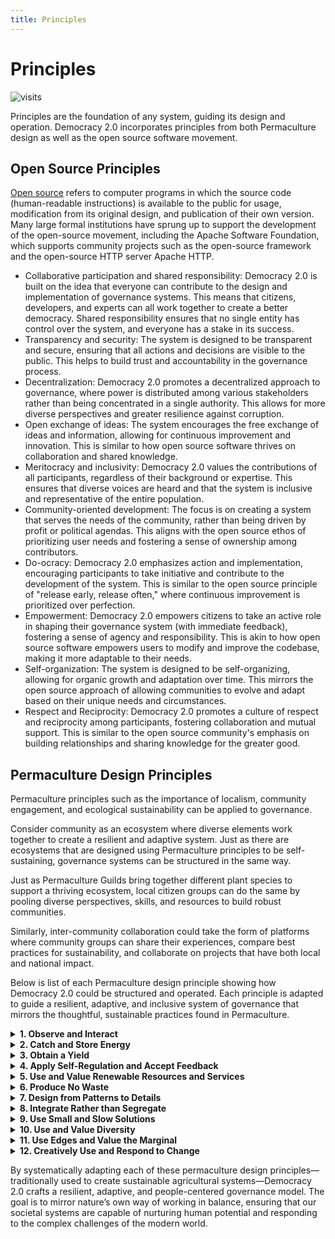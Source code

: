 ```yaml
---
title: Principles
---
```



# Principles

![visits](https://visit-counter.vercel.app/counter.png?page=https%3A%2F%2Fselwynpolit.github.io%2Fdemo2%2Fprinciples&s=16&c=030303&bg=00000000&no=5&ff=electrolize&tb=&ta=+Views)

Principles are the foundation of any system, guiding its design and operation. Democracy 2.0 incorporates principles from both Permaculture design as well as the open source software movement. 


## Open Source Principles

[Open source](open_source.md) refers to computer programs in which the source code (human-readable instructions) is available to the public for usage, modification from its original design, and publication of their own version. Many large formal institutions have sprung up to support the development of the open-source movement, including the Apache Software Foundation, which supports community projects such as the open-source framework and the open-source HTTP server Apache HTTP.

- Collaborative participation and shared responsibility: Democracy 2.0 is built on the idea that everyone can contribute to the design and implementation of governance systems. This means that citizens, developers, and experts can all work together to create a better democracy. Shared responsibility ensures that no single entity has control over the system, and everyone has a stake in its success.
- Transparency and security: The system is designed to be transparent and secure, ensuring that all actions and decisions are visible to the public. This helps to build trust and accountability in the governance process.
- Decentralization: Democracy 2.0 promotes a decentralized approach to governance, where power is distributed among various stakeholders rather than being concentrated in a single authority. This allows for more diverse perspectives and greater resilience against corruption.
- Open exchange of ideas: The system encourages the free exchange of ideas and information, allowing for continuous improvement and innovation. This is similar to how open source software thrives on collaboration and shared knowledge.
- Meritocracy and inclusivity: Democracy 2.0 values the contributions of all participants, regardless of their background or expertise. This ensures that diverse voices are heard and that the system is inclusive and representative of the entire population.
- Community-oriented development: The focus is on creating a system that serves the needs of the community, rather than being driven by profit or political agendas. This aligns with the open source ethos of prioritizing user needs and fostering a sense of ownership among contributors.
- Do-ocracy: Democracy 2.0 emphasizes action and implementation, encouraging participants to take initiative and contribute to the development of the system. This is similar to the open source principle of "release early, release often," where continuous improvement is prioritized over perfection.
- Empowerment: Democracy 2.0 empowers citizens to take an active role in shaping their governance system (with immediate feedback), fostering a sense of agency and responsibility. This is akin to how open source software empowers users to modify and improve the codebase, making it more adaptable to their needs.
- Self-organization: The system is designed to be self-organizing, allowing for organic growth and adaptation over time. This mirrors the open source approach of allowing communities to evolve and adapt based on their unique needs and circumstances.
- Respect and Reciprocity: Democracy 2.0 promotes a culture of respect and reciprocity among participants, fostering collaboration and mutual support. This is similar to the open source community's emphasis on building relationships and sharing knowledge for the greater good.



## Permaculture Design Principles  
Permaculture principles such as the importance of localism, community engagement, and ecological sustainability can be applied to governance.

Consider community as an ecosystem where diverse elements work together to create a resilient and adaptive system. Just as there are ecosystems that are designed using Permaculture principles to be self-sustaining, governance systems can be structured in the same way.

Just as Permaculture Guilds bring together different plant species to support a thriving ecosystem, local citizen groups can do the same by pooling diverse perspectives, skills, and resources to build robust communities.

Similarly, inter-community collaboration could take the form of platforms where community groups can share their experiences, compare best practices for sustainability, and collaborate on projects that have both local and national impact.

Below is list of each Permaculture design principle showing how Democracy 2.0 could be structured and operated. Each principle is adapted to guide a resilient, adaptive, and inclusive system of governance that mirrors the thoughtful, sustainable practices found in Permaculture.


<details>
<summary><strong>1. Observe and Interact</strong></summary>
The governance system is continuously monitored through real-time data dashboards, public opinion polls, and open-source transparency tools. Regular citizen feedback sessions and town halls ensure that policymakers remain in tune with the evolving needs and concerns of the community.

**Outcome:** A dynamic system that rapidly adjusts policies based on interactive observation, making governance more responsive and adaptive.
</details>


<details>
<summary><strong>2. Catch and Store Energy</strong></summary>

“Catching energy” in this context means harnessing the collective enthusiasm, creativity, and grassroots momentum of the citizenry. Platforms are designed to capture public ideas and civic engagement—then store and channel this “energy” into actionable policymaking and community projects.

**Outcome:** Empowered communities where the stored civic energy funds innovation, social initiatives, and sustainable development projects.
</details>


<details>
<summary><strong>3. Obtain a Yield</strong></summary>

Every policy or reform initiative is designed with measurable outcomes—whether that’s improved public services, a better quality of life, or a stronger economy. Governance isn’t just about process; it’s about delivering tangible benefits to the people.

**Outcome:** A transparent system where citizens see the direct “yield” of their participation, reinforcing trust and encouraging continuous involvement.
</details>

<details>
<summary><strong>4. Apply Self-Regulation and Accept Feedback</strong></summary>

Built-in mechanisms ensure continuous assessment and self-correction of public policies. Independent oversight bodies, periodic reviews, and adaptive legislative processes allow the system to regulate itself and evolve based on constructive feedback from the populace.

**Outcome:** An iterative governance model that learns from its outcomes, improves over time, and minimizes errors or inefficiencies.

</details>

<details>
<summary><strong>5. Use and Value Renewable Resources and Services</strong></summary>

  Policies and infrastructures are built on sustainable, renewable foundations—from investing in renewable energy and green technologies to promoting open-source platforms that are continuously updated and improved by community contributions.

**Outcome:** A resilient and sustainable public system that reduces waste, minimizes dependency on finite resources, and fosters long-term societal wellbeing.
</details>

<details>
<summary><strong>6. Produce No Waste</strong></summary>

The emphasis is on maximizing efficiency in governance. This means cutting down on bureaucratic overhead, reusing and repurposing successful policy models, and ensuring that public funds, energy, and time are invested wisely—with transparent accounting to eliminate corruption or mismanagement.

**Outcome:** A leaner, more effective government that values every resource and reduces redundant processes.
</details>

<details>
<summary><strong>7. Design from Patterns to Details</strong></summary>

Policymaking begins with the identification of broad societal patterns—such as shifts in demographics, economic trends, or environmental conditions—and then moves into detailed, localized solutions. The framework leans on historical data and cultural insights to craft nuanced policies that fit both the big picture and the community’s specific context.

**Outcome:** Harmonized policies that respect larger social dynamics while attending to local needs and details.
</details>

<details>
<summary><strong>8. Integrate Rather than Segregate</strong></summary>

This principle underlines the importance of interconnectedness—ensuring that government departments, communities, and civic groups work collaboratively. Cross-sector committees, inter-agency projects, and inclusive public forums help dissolve silos, fostering a system where diverse perspectives inform a cohesive strategy.

**Outcome:** An integrated, holistic governance approach that leverages interdisciplinary insights for more robust decision-making.
</details>

<details>
<summary><strong>9. Use Small and Slow Solutions</strong></summary>

Instead of sweeping, top-down changes that can be disruptive, Democracy 2.0 favors piloting initiatives at small scales, testing their impact, and gradually scaling up successful models. Localized experiments and incremental policy adjustments ensure that change is both manageable and sustainable.

**Outcome:** A stable transition process where careful, gradual improvements lead to lasting, well-supported reforms.
</details>

<details>
<summary><strong>10. Use and Value Diversity</strong></summary>

A vibrant democracy values the differential strengths of its people. Policies are designed to embrace cultural, socioeconomic, and ideological diversity, ensuring that every community and perspective is represented in decision-making processes.

**Outcome:** A more inclusive society where diverse insights lead to richer, more nuanced public policies, reducing polarization and fostering unity.
</details>

<details>
<summary><strong>11. Use Edges and Value the Marginal</strong></summary>

The fringes of society often hold innovative ideas and unique perspectives. This principle encourages the incorporation of ideas from marginalized or underrepresented groups, ensuring that “edge” voices are not only heard but are instrumental in shaping policies.  This also relates to our artists.  They are the proverbial "canaries in the coalmine" and should be nurtered and supported.

**Outcome:**  A democracy that is more resilient and just, as it taps into the creative potential and diverse experiences found at the societal margins.
</details>

<details>
<summary><strong>12. Creatively Use and Respond to Change</strong></summary>

The system remains flexible and innovative by embracing change as an opportunity. Policymakers are encouraged to think creatively—reacting quickly to new challenges, experimenting with unconventional solutions, and continuously reinventing processes based on emerging trends and technologies.

**Outcome:** An agile governance structure that not only adapts to change but leverages it to drive progress and enhance the public good.
</details>



By systematically adapting each of these permaculture design principles—traditionally used to create sustainable agricultural systems—Democracy 2.0 crafts a resilient, adaptive, and people-centered governance model. The goal is to mirror nature’s own way of working in balance, ensuring that our societal systems are capable of nurturing human potential and responding to the complex challenges of the modern world.



